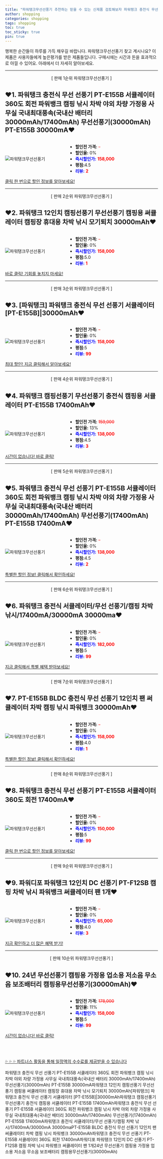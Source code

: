 ```yaml
---
title: "파워탱크무선선풍기 추천하는 믿을 수 있는 신제품 검토해보자 파워탱크 충전식 무선 선풍기 PT-E155B"
author: shopping
categories: shopping
tags: shopping
toc: true
toc_sticky: true
pin: true
---
```

행복한 순간들이 하루를 가득 채우길 바랍니다. 파워탱크무선선풍기 찾고 계시나요? 이 제품은 사용자들에게 높은평가를 받은 제품들입니다. 구매시에는 시간과 돈을 효과적으로 아낄 수 있어요. 아래에서 더 자세히 알아보세요.

---
<p class="toplist" style="margin: 0 auto; display: block; width: fit-content;">[ 판매 1순위 파워탱크무선선풍기 ]</p>

<h2><strong>❤️1. 파워탱크 충전식 무선 선풍기 PT-E155B 서큘레이터 360도 회전 파워뱅크 캠핑 낚시 차박 야외 차량 가정용 사무실 국내최대풍속(국내산 배터리 30000mAh/17400mAh) 무선선풍기(30000mAh) PT-E155B 30000mA❤️</strong></h2>

<div style="display: flex; align-items: center;">
    <div style="flex: 0.4;">
        <img src="https://thumbnail9.coupangcdn.com/thumbnails/remote/230x230ex/image/vendor_inventory/07ea/cc245b5044d085e573309de1f7ef75d98043b08501bedbe76ff55790ea53.jpg" alt="파워탱크무선선풍기" style="max-width: 100%;">
    </div>
    <div style="flex: 0.6; margin-left: 10px;">
        <ul>
            <li><strong>할인전 가격:</strong> <del style="color: red;">-</del></li>
            <li><strong>할인율:</strong> 0%</li>
            <li><span style='color:blue'><strong>즉시할인가:</strong></span> <span style='color:red'><strong>158,000</strong></span></li>
            <li><strong>평점:</strong>4.5</li>
            <li><span style='color:blue'><strong>리뷰:</strong></span> <span style='color:red'><strong>2</strong></span></li>
        </ul>
    </div>
</div>
<div class="center">
    <a href="https://William4Davisa.github.io?lptag=AF9450613&subid=githubio&pageKey=8108825229&traceid=V0-153&itemId=22963404032&vendorItemId=89963669442" class="myButton">
        클릭 한 번으로 할인 정보를 알아보세요!
    </a>
</div>


---
<p class="toplist" style="margin: 0 auto; display: block; width: fit-content;">[ 판매 2순위 파워탱크무선선풍기 ]</p>

<h2><strong>❤️2. 파워탱크 12인치 캠핑선풍기 무선선풍기 캠핑용 써큘레이터 캠핑장 휴대용 차박 낚시 모기퇴치 30000mAh❤️</strong></h2>

<div style="display: flex; align-items: center;">
    <div style="flex: 0.4;">
        <img src="https://thumbnail10.coupangcdn.com/thumbnails/remote/230x230ex/image/vendor_inventory/8624/a6a6a2550fd768ae132094eee6b493f7fa813a891a913112df0d47bc1e87.jpg" alt="파워탱크무선선풍기" style="max-width: 100%;">
    </div>
    <div style="flex: 0.6; margin-left: 10px;">
        <ul>
            <li><strong>할인전 가격:</strong> <del style="color: red;">-</del></li>
            <li><strong>할인율:</strong> 0%</li>
            <li><span style='color:blue'><strong>즉시할인가:</strong></span> <span style='color:red'><strong>158,000</strong></span></li>
            <li><strong>평점:</strong>5.0</li>
            <li><span style='color:blue'><strong>리뷰:</strong></span> <span style='color:red'><strong>1</strong></span></li>
        </ul>
    </div>
</div>
<div class="center">
    <a href="https://William4Davisa.github.io?lptag=AF9450613&subid=githubio&pageKey=8099510735&traceid=V0-153&itemId=22903496586&vendorItemId=89937987884" class="myButton">
        바로 클릭! 기회를 놓치지 마세요!
    </a>
</div>


---
<p class="toplist" style="margin: 0 auto; display: block; width: fit-content;">[ 판매 3순위 파워탱크무선선풍기 ]</p>

<h2><strong>❤️3. [파워탱크] 파워탱크 충전식 무선 선풍기 서큘레이터 [PT-E155B]|30000mAh❤️</strong></h2>

<div style="display: flex; align-items: center;">
    <div style="flex: 0.4;">
        <img src="https://thumbnail8.coupangcdn.com/thumbnails/remote/230x230ex/image/vendor_inventory/b3cf/6c9a6fe8353b4dd6e176244e28037dd5136c532b4437aa61661f001da2d2.jpg" alt="파워탱크무선선풍기" style="max-width: 100%;">
    </div>
    <div style="flex: 0.6; margin-left: 10px;">
        <ul>
            <li><strong>할인전 가격:</strong> <del style="color: red;">-</del></li>
            <li><strong>할인율:</strong> 0%</li>
            <li><span style='color:blue'><strong>즉시할인가:</strong></span> <span style='color:red'><strong>158,000</strong></span></li>
            <li><strong>평점:</strong>5</li>
            <li><span style='color:blue'><strong>리뷰:</strong></span> <span style='color:red'><strong>99</strong></span></li>
        </ul>
    </div>
</div>
<div class="center">
    <a href="https://William4Davisa.github.io?lptag=AF9450613&subid=githubio&pageKey=8140707544&traceid=V0-153&itemId=23133163658&vendorItemId=90124536015" class="myButton">
        최대 할인! 지금 클릭해서 알아보세요!
    </a>
</div>


---
<p class="toplist" style="margin: 0 auto; display: block; width: fit-content;">[ 판매 4순위 파워탱크무선선풍기 ]</p>

<h2><strong>❤️4. 파워탱크 캠핑선풍기 무선선풍기 충전식 캠핑용 서큘레이터 PT-E155B 17400mAh❤️</strong></h2>

<div style="display: flex; align-items: center;">
    <div style="flex: 0.4;">
        <img src="https://thumbnail8.coupangcdn.com/thumbnails/remote/230x230ex/image/vendor_inventory/ea6f/d4578bf19795a9d69bf7f167774a4ec68968a6dafafb4fd65e336e779c99.jpg" alt="파워탱크무선선풍기" style="max-width: 100%;">
    </div>
    <div style="flex: 0.6; margin-left: 10px;">
        <ul>
            <li><strong>할인전 가격:</strong> <del style="color: red;">159,000</del></li>
            <li><strong>할인율:</strong> 13%</li>
            <li><span style='color:blue'><strong>즉시할인가:</strong></span> <span style='color:red'><strong>138,000</strong></span></li>
            <li><strong>평점:</strong>4.5</li>
            <li><span style='color:blue'><strong>리뷰:</strong></span> <span style='color:red'><strong>3</strong></span></li>
        </ul>
    </div>
</div>
<div class="center">
    <a href="https://William4Davisa.github.io?lptag=AF9450613&subid=githubio&pageKey=8224474583&traceid=V0-153&itemId=23648361303&vendorItemId=90054047503" class="myButton">
        시간이 없습니다! 바로 클릭!
    </a>
</div>


---
<p class="toplist" style="margin: 0 auto; display: block; width: fit-content;">[ 판매 5순위 파워탱크무선선풍기 ]</p>

<h2><strong>❤️5. 파워탱크 충전식 무선 선풍기 PT-E155B 서큘레이터 360도 회전 파워뱅크 캠핑 낚시 차박 야외 차량 가정용 사무실 국내최대풍속(국내산 배터리 30000mAh/17400mAh) 무선선풍기(17400mAh) PT-E155B 17400mA❤️</strong></h2>

<div style="display: flex; align-items: center;">
    <div style="flex: 0.4;">
        <img src="https://thumbnail9.coupangcdn.com/thumbnails/remote/230x230ex/image/vendor_inventory/07ea/cc245b5044d085e573309de1f7ef75d98043b08501bedbe76ff55790ea53.jpg" alt="파워탱크무선선풍기" style="max-width: 100%;">
    </div>
    <div style="flex: 0.6; margin-left: 10px;">
        <ul>
            <li><strong>할인전 가격:</strong> <del style="color: red;">-</del></li>
            <li><strong>할인율:</strong> 0%</li>
            <li><span style='color:blue'><strong>즉시할인가:</strong></span> <span style='color:red'><strong>138,000</strong></span></li>
            <li><strong>평점:</strong>4.5</li>
            <li><span style='color:blue'><strong>리뷰:</strong></span> <span style='color:red'><strong>2</strong></span></li>
        </ul>
    </div>
</div>
<div class="center">
    <a href="https://William4Davisa.github.io?lptag=AF9450613&subid=githubio&pageKey=8108825229&traceid=V0-153&itemId=22963404030&vendorItemId=89963669454" class="myButton">
        특별한 할인 정보! 클릭해서 확인하세요!
    </a>
</div>


---
<p class="toplist" style="margin: 0 auto; display: block; width: fit-content;">[ 판매 6순위 파워탱크무선선풍기 ]</p>

<h2><strong>❤️6. 파워탱크 충전식 서큘레이터/무선 선풍기/캠핑 차박 낚시/17400mA/30000mA 30000ma❤️</strong></h2>

<div style="display: flex; align-items: center;">
    <div style="flex: 0.4;">
        <img src="https://thumbnail7.coupangcdn.com/thumbnails/remote/230x230ex/image/vendor_inventory/0980/990898019de7de70355a19d79f060ee987a8537becc1e30712f5a615c741.jpg" alt="파워탱크무선선풍기" style="max-width: 100%;">
    </div>
    <div style="flex: 0.6; margin-left: 10px;">
        <ul>
            <li><strong>할인전 가격:</strong> <del style="color: red;">-</del></li>
            <li><strong>할인율:</strong> 0%</li>
            <li><span style='color:blue'><strong>즉시할인가:</strong></span> <span style='color:red'><strong>182,000</strong></span></li>
            <li><strong>평점:</strong>5</li>
            <li><span style='color:blue'><strong>리뷰:</strong></span> <span style='color:red'><strong>99</strong></span></li>
        </ul>
    </div>
</div>
<div class="center">
    <a href="https://William4Davisa.github.io?lptag=AF9450613&subid=githubio&pageKey=8106116025&traceid=V0-153&itemId=22946644999&vendorItemId=89980951740" class="myButton">
        지금 클릭해서 특별 혜택 받아보세요!
    </a>
</div>


---
<p class="toplist" style="margin: 0 auto; display: block; width: fit-content;">[ 판매 7순위 파워탱크무선선풍기 ]</p>

<h2><strong>❤️7. PT-E155B BLDC 충전식 무선 선풍기 12인치 팬 써큘레이터 차박 캠핑 낚시 파워뱅크 30000mAh❤️</strong></h2>

<div style="display: flex; align-items: center;">
    <div style="flex: 0.4;">
        <img src="https://thumbnail9.coupangcdn.com/thumbnails/remote/230x230ex/image/vendor_inventory/07ea/cc245b5044d085e573309de1f7ef75d98043b08501bedbe76ff55790ea53.jpg" alt="파워탱크무선선풍기" style="max-width: 100%;">
    </div>
    <div style="flex: 0.6; margin-left: 10px;">
        <ul>
            <li><strong>할인전 가격:</strong> <del style="color: red;">-</del></li>
            <li><strong>할인율:</strong> 0%</li>
            <li><span style='color:blue'><strong>즉시할인가:</strong></span> <span style='color:red'><strong>158,000</strong></span></li>
            <li><strong>평점:</strong>4.0</li>
            <li><span style='color:blue'><strong>리뷰:</strong></span> <span style='color:red'><strong>1</strong></span></li>
        </ul>
    </div>
</div>
<div class="center">
    <a href="https://William4Davisa.github.io?lptag=AF9450613&subid=githubio&pageKey=8099301038&traceid=V0-153&itemId=22902500974&vendorItemId=89937001215" class="myButton">
        특별한 할인 정보! 클릭해서 확인하세요!
    </a>
</div>


---
<p class="toplist" style="margin: 0 auto; display: block; width: fit-content;">[ 판매 8순위 파워탱크무선선풍기 ]</p>

<h2><strong>❤️8. 파워탱크 충전식 무선 선풍기 PT-E155B 서큘레이터 360도 회전 17400mA❤️</strong></h2>

<div style="display: flex; align-items: center;">
    <div style="flex: 0.4;">
        <img src="https://thumbnail7.coupangcdn.com/thumbnails/remote/230x230ex/image/vendor_inventory/a700/6f6cd04dcbd3be8baad5fa51813a381689fdb606b82acaf6b442a22b3be9.JPG" alt="파워탱크무선선풍기" style="max-width: 100%;">
    </div>
    <div style="flex: 0.6; margin-left: 10px;">
        <ul>
            <li><strong>할인전 가격:</strong> <del style="color: red;">-</del></li>
            <li><strong>할인율:</strong> 0%</li>
            <li><span style='color:blue'><strong>즉시할인가:</strong></span> <span style='color:red'><strong>150,000</strong></span></li>
            <li><strong>평점:</strong>5</li>
            <li><span style='color:blue'><strong>리뷰:</strong></span> <span style='color:red'><strong>99</strong></span></li>
        </ul>
    </div>
</div>
<div class="center">
    <a href="https://William4Davisa.github.io?lptag=AF9450613&subid=githubio&pageKey=8099331868&traceid=V0-153&itemId=22902634511&vendorItemId=89937132244" class="myButton">
        클릭 한 번으로 할인 정보를 알아보세요!
    </a>
</div>


---
<p class="toplist" style="margin: 0 auto; display: block; width: fit-content;">[ 판매 9순위 파워탱크무선선풍기 ]</p>

<h2><strong>❤️9. 파워디포 파워탱크 12인치 DC 선풍기 PT-F12SB 캠핑 차박 낚시 파워뱅크 써큘레이터 팬 1개❤️</strong></h2>

<div style="display: flex; align-items: center;">
    <div style="flex: 0.4;">
        <img src="https://thumbnail10.coupangcdn.com/thumbnails/remote/230x230ex/image/vendor_inventory/8e91/b0086e012b2cea8f1dfc0e5a3d8d6964818fb42c7e5a6e9449f5441a0680.jpg" alt="파워탱크무선선풍기" style="max-width: 100%;">
    </div>
    <div style="flex: 0.6; margin-left: 10px;">
        <ul>
            <li><strong>할인전 가격:</strong> <del style="color: red;">-</del></li>
            <li><strong>할인율:</strong> 0%</li>
            <li><span style='color:blue'><strong>즉시할인가:</strong></span> <span style='color:red'><strong>65,000</strong></span></li>
            <li><strong>평점:</strong>4.0</li>
            <li><span style='color:blue'><strong>리뷰:</strong></span> <span style='color:red'><strong>3</strong></span></li>
        </ul>
    </div>
</div>
<div class="center">
    <a href="https://William4Davisa.github.io?lptag=AF9450613&subid=githubio&pageKey=5813913474&traceid=V0-153&itemId=10012266516&vendorItemId=77239081141" class="myButton">
        지금 확인하고 더 많은 혜택 받기!
    </a>
</div>


---
<p class="toplist" style="margin: 0 auto; display: block; width: fit-content;">[ 판매 10순위 파워탱크무선선풍기 ]</p>

<h2><strong>❤️10. 24년 무선선풍기 캠핑용 가정용 업소용 저소음 무소음 보조배터리 캠핑용무선선풍기(30000mAh)❤️</strong></h2>

<div style="display: flex; align-items: center;">
    <div style="flex: 0.4;">
        <img src="https://thumbnail9.coupangcdn.com/thumbnails/remote/230x230ex/image/vendor_inventory/ffc2/b20f79892ca4649cbfc4e1e5e0f94454c22173d5eb7056d6465309effc73.jpg" alt="파워탱크무선선풍기" style="max-width: 100%;">
    </div>
    <div style="flex: 0.6; margin-left: 10px;">
        <ul>
            <li><strong>할인전 가격:</strong> <del style="color: red;">178,000</del></li>
            <li><strong>할인율:</strong> 11%</li>
            <li><span style='color:blue'><strong>즉시할인가:</strong></span> <span style='color:red'><strong>158,000</strong></span></li>
            <li><strong>평점:</strong>5</li>
            <li><span style='color:blue'><strong>리뷰:</strong></span> <span style='color:red'><strong>99</strong></span></li>
        </ul>
    </div>
</div>
<div class="center">
    <a href="https://William4Davisa.github.io?lptag=AF9450613&subid=githubio&pageKey=8108825466&traceid=V0-153&itemId=22963404825&vendorItemId=89997427062" class="myButton">
        시간이 없습니다! 바로 클릭!
    </a>
</div>

<br><br><br>[💦 💦 💦 파트너스 활동을 통해 일정액의 수수료를 제공받을 수 있습니다](https://link.coupang.com/a/bcpT2c)<br><br>파워탱크 충전식 무선 선풍기 PT-E155B 서큘레이터 360도 회전 파워뱅크 캠핑 낚시 차박 야외 차량 가정용 사무실 국내최대풍속(국내산 배터리 30000mAh/17400mAh) 무선선풍기(30000mAh) PT-E155B 30000mA파워탱크 12인치 캠핑선풍기 무선선풍기 캠핑용 써큘레이터 캠핑장 휴대용 차박 낚시 모기퇴치 30000mAh[파워탱크] 파워탱크 충전식 무선 선풍기 서큘레이터 [PT-E155B]|30000mAh파워탱크 캠핑선풍기 무선선풍기 충전식 캠핑용 서큘레이터 PT-E155B 17400mAh파워탱크 충전식 무선 선풍기 PT-E155B 서큘레이터 360도 회전 파워뱅크 캠핑 낚시 차박 야외 차량 가정용 사무실 국내최대풍속(국내산 배터리 30000mAh/17400mAh) 무선선풍기(17400mAh) PT-E155B 17400mA파워탱크 충전식 서큘레이터/무선 선풍기/캠핑 차박 낚시/17400mA/30000mA 30000maPT-E155B BLDC 충전식 무선 선풍기 12인치 팬 써큘레이터 차박 캠핑 낚시 파워뱅크 30000mAh파워탱크 충전식 무선 선풍기 PT-E155B 서큘레이터 360도 회전 17400mA파워디포 파워탱크 12인치 DC 선풍기 PT-F12SB 캠핑 차박 낚시 파워뱅크 써큘레이터 팬 1개24년 무선선풍기 캠핑용 가정용 업소용 저소음 무소음 보조배터리 캠핑용무선선풍기(30000mAh)